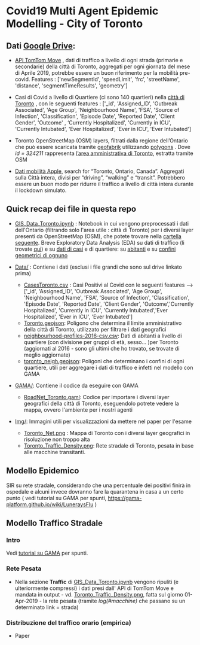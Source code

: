 # Covid19 Multi Agent Epidemic Modelling - City of Toronto 


## Dati [Google Drive](https://drive.google.com/drive/folders/1U4CRamdenX-lpAS9oQFKIzZzWV3VjLcH?usp=sharing): 

* [API TomTom Move](https://ts.tomtom.com/) , dati di traffico a livello di ogni strada (primarie e secondarie) della città di Toronto, aggregati per ogni giornata del mese di Aprile 2019, potrebbe essere un buon riferimento per la mobilità pre-covid. Features : ['newSegmentId', 'speedLimit', 'frc', 'streetName', 'distance',   'segmentTimeResults', 'geometry']

* Casi di Covid a livello di Quartiere (ci sono 140 quartieri) nella [città di Toronto](https://open.toronto.ca/dataset/covid-19-cases-in-toronto/) , con le seguenti features : ['_id', 'Assigned_ID', 'Outbreak Associated', 'Age Group',
 'Neighbourhood Name', 'FSA', 'Source of Infection', 'Classification',     'Episode Date', 'Reported Date', 'Client Gender', 'Outcome' ,  ‘Currently Hospitalized', 'Currently in ICU', 'Currently Intubated',   'Ever Hospitalized', 'Ever in ICU', 'Ever Intubated'] 


* Toronto OpenStreetMap (OSM) layers, filtrati dalla regione dell’Ontario che può essere scaricata tramite [geofabrik](https://download.geofabrik.de/north-america/canada.html) utilizzando [polygons](http://polygons.openstreetmap.fr/?id=324211) . Dove *id = 324211* rappresenta [l’area amministrativa di Toronto]((https://www.openstreetmap.org/relation/324211#map=11/43.7175/-79.3762)), estratta tramite OSM 


*  [Dati mobilità Apple](https://covid19.apple.com/mobility), search for “Toronto, Ontario, Canada”.  Aggregati sulla Città intera, divisi per “driving”, “walking” e “transit”. Potrebbero essere un buon modo per ridurre il traffico a livello di città intera durante il lockdown simulato. 


## Quick recap dei file in questa repo

* [GIS_Data_Toronto.ipynb](https://github.com/sazio/MultiAgentCovid/blob/master/GIS_Data_Toronto.ipynb) : Notebook in cui vengono preprocessati i dati dell'Ontario (filtrando solo l'area utile : città di Toronto) per i diversi layer presenti da OpenStreetMap (OSM), che potete trovare nella [cartella seguente](https://drive.google.com/drive/u/0/folders/1pb9tC2ceYZoz_5SUKnjecjBal6To06g6). Breve Exploratory Data Analysis (EDA) su dati di traffico (li trovate [qui](https://drive.google.com/drive/u/0/folders/1lEN1dhSCvjQlzbkPAmawNulMngBXfYa2)) e su [dati di casi](https://github.com/sazio/MultiAgentCovid/blob/master/Data/CasesToronto.csv) e di quartiere: su [abitanti](https://github.com/sazio/MultiAgentCovid/blob/master/Data/neighbourhood-profiles-2016-csv.csv) e su [confini geometrici di ognuno](https://github.com/sazio/MultiAgentCovid/blob/master/Data/toronto_neigh.geojson)

* [Data/](https://github.com/sazio/MultiAgentCovid/tree/master/Data) : Contiene i dati (esclusi i file grandi che sono sul drive linkato prima) 
  * [CasesToronto.csv](https://github.com/sazio/MultiAgentCovid/blob/master/Data/CasesToronto.csv) : Casi Positivi al Covid con le seguenti features --> ['_id', 'Assigned_ID', 'Outbreak Associated', 'Age Group', 'Neighbourhood Name', 'FSA', 'Source of Infection', 'Classification', 'Episode Date', 'Reported Date', 'Client Gender', 'Outcome','Currently Hospitalized', 'Currently in ICU', 'Currently Intubated','Ever Hospitalized', 'Ever in ICU', 'Ever Intubated']
  * [Toronto.geojson](https://github.com/sazio/MultiAgentCovid/blob/master/Data/Toronto.geojson): Poligono che determina il limite amministrativo della città di Toronto, utilizzato per filtrare i dati geografici
  * [neighbourhood-profiles-2016-csv.csv](https://github.com/sazio/MultiAgentCovid/blob/master/Data/neighbourhood-profiles-2016-csv.csv): Dati di abitanti a livello di quartiere (con divisione per gruppi di età, sesso... )per  Toronto (aggiornati al 2016 - sono gli ultimi che ho trovato, se trovate di meglio aggiornate) 
  * [toronto_neigh.geojson](https://github.com/sazio/MultiAgentCovid/blob/master/Data/toronto_neigh.geojson): Poligoni che determinano i confini di ogni quartiere, utili per aggregare i dati di traffico e infetti nel modello con GAMA
  
  
* [GAMA/](https://github.com/sazio/MultiAgentCovid/tree/master/GAMA): Contiene il codice da eseguire con GAMA
  * [RoadNet_Toronto.gaml](https://github.com/sazio/MultiAgentCovid/blob/master/GAMA/RoadNet_Toronto.gaml): Codice per importare i diversi layer geografici della città di Toronto, eseguendolo potrete vedere la mappa, ovvero l'ambiente per i nostri agenti


* [Img/](https://github.com/sazio/MultiAgentCovid/tree/master/Img): Immagini utili per visualizzazioni da mettere nel paper per l'esame 
  * [Toronto_Net.png](https://github.com/sazio/MultiAgentCovid/blob/master/Img/Toronto_Net.png) : Mappa di Toronto con i diversi layer geografici in risoluzione non troppo alta 
  * [Toronto_Traffic_Density.png](https://github.com/sazio/MultiAgentCovid/blob/master/Img/Toronto_Traffic_Density.png): Rete stradale di Toronto, pesata in base alle macchine transitanti. 

## Modello Epidemico 
SIR su rete stradale, considerando che una percentuale dei positivi finirà in ospedale e alcuni invece dovranno fare la quarantena in casa a un certo punto ( vedi tutorial su GAMA per spunti, https://gama-platform.github.io/wiki/LuneraysFlu )

## Modello Traffico Stradale 

### Intro

Vedi [tutorial su GAMA](https://gama-platform.github.io/wiki/RoadTrafficModel) per spunti.

### Rete Pesata 

* Nella sezione **Traffic** di [GIS_Data_Toronto.ipynb](https://github.com/sazio/MultiAgentCovid/blob/master/GIS_Data_Toronto.ipynb) vengono ripuliti (e ulteriormente compressi) i dati presi dall' API di TomTom Move e mandata in output - vd. [Toronto_Traffic_Density.png](https://github.com/sazio/MultiAgentCovid/blob/master/Img/Toronto_Traffic_Density.png), fatta sul giorno 01-Apr-2019 - la rete pesata (tramite *log(#macchine)* che passano su un determinato link = strada)



### Distribuzione del traffico orario (empirica) 
* Paper
